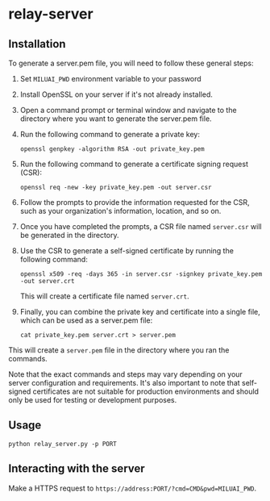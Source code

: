 # relay-server

## Installation

To generate a server.pem file, you will need to follow these general steps:

1. Set `MILUAI_PWD` environment variable to your password

2. Install OpenSSL on your server if it's not already installed.

3. Open a command prompt or terminal window and navigate to the directory where you want to generate the server.pem file.

4. Run the following command to generate a private key:

   ```openssl genpkey -algorithm RSA -out private_key.pem```

5. Run the following command to generate a certificate signing request (CSR):

   ```openssl req -new -key private_key.pem -out server.csr```

6. Follow the prompts to provide the information requested for the CSR, such as your organization's information, location, and so on.

7. Once you have completed the prompts, a CSR file named `server.csr` will be generated in the directory.

8. Use the CSR to generate a self-signed certificate by running the following command:

   ```openssl x509 -req -days 365 -in server.csr -signkey private_key.pem -out server.crt```

   This will create a certificate file named `server.crt`.

9. Finally, you can combine the private key and certificate into a single file, which can be used as a server.pem file:

   ```cat private_key.pem server.crt > server.pem```

This will create a `server.pem` file in the directory where you ran the commands.

Note that the exact commands and steps may vary depending on your server configuration and requirements. It's also important to note that self-signed certificates are not suitable for production environments and should only be used for testing or development purposes.

## Usage

```
python relay_server.py -p PORT
```

## Interacting with the server

Make a HTTPS request to `https://address:PORT/?cmd=CMD&pwd=MILUAI_PWD`.